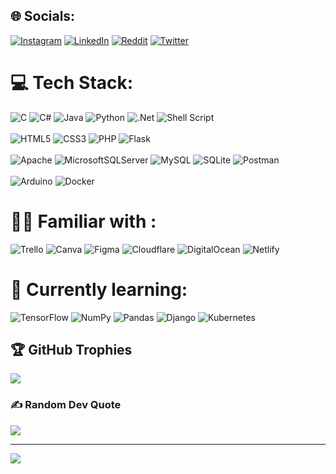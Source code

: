 
## 🌐 Socials:
[![Instagram](https://img.shields.io/badge/Instagram-%23E4405F.svg?logo=Instagram&logoColor=white)](https://instagram.com/nethun._.ranasinghe) [![LinkedIn](https://img.shields.io/badge/LinkedIn-%230077B5.svg?logo=linkedin&logoColor=white)](https://linkedin.com/in/nethun-ranasinghe-4a5ba316a) [![Reddit](https://img.shields.io/badge/Reddit-%23FF4500.svg?logo=Reddit&logoColor=white)](https://reddit.com/user/Black_Demon223) [![Twitter](https://img.shields.io/badge/Twitter-%231DA1F2.svg?logo=Twitter&logoColor=white)](https://twitter.com/@Black_Demon223) 

# 💻 Tech Stack:
![C](https://img.shields.io/badge/c-%2300599C.svg?style=plastic&logo=c&logoColor=white)
![C#](https://img.shields.io/badge/c%23-%23239120.svg?style=plastic&logo=c-sharp&logoColor=white)
![Java](https://img.shields.io/badge/java-%23ED8B00.svg?style=plastic&logo=java&logoColor=white)
![Python](https://img.shields.io/badge/python-3670A0?style=plastic&logo=python&logoColor=ffdd54)
![.Net](https://img.shields.io/badge/.NET-5C2D91?style=plastic&logo=.net&logoColor=white)
![Shell Script](https://img.shields.io/badge/shell_script-%23121011.svg?style=plastic&logo=gnu-bash&logoColor=white)<br><br>
![HTML5](https://img.shields.io/badge/html5-%23E34F26.svg?style=plastic&logo=html5&logoColor=white)
![CSS3](https://img.shields.io/badge/css3-%231572B6.svg?style=plastic&logo=css3&logoColor=white)
![PHP](https://img.shields.io/badge/php-%23777BB4.svg?style=plastic&logo=php&logoColor=white)
![Flask](https://img.shields.io/badge/flask-%23000.svg?style=plastic&logo=flask&logoColor=white)<br><br>
![Apache](https://img.shields.io/badge/apache-%23D42029.svg?style=plastic&logo=apache&logoColor=white)
![MicrosoftSQLServer](https://img.shields.io/badge/Microsoft%20SQL%20Sever-CC2927?style=plastic&logo=microsoft%20sql%20server&logoColor=white)
![MySQL](https://img.shields.io/badge/mysql-%2300f.svg?style=plastic&logo=mysql&logoColor=white)
![SQLite](https://img.shields.io/badge/sqlite-%2307405e.svg?style=plastic&logo=sqlite&logoColor=white)
![Postman](https://img.shields.io/badge/Postman-FF6C37?style=plastic&logo=postman&logoColor=white)<br><br>
![Arduino](https://img.shields.io/badge/-Arduino-00979D?style=plastic&logo=Arduino&logoColor=white)
![Docker](https://img.shields.io/badge/docker-%230db7ed.svg?style=plastic&logo=docker&logoColor=white)

# 🧑‍🎨 Familiar with :
![Trello](https://img.shields.io/badge/Trello-%23026AA7.svg?style=plastic&logo=Trello&logoColor=white)
![Canva](https://img.shields.io/badge/Canva-%2300C4CC.svg?style=plastic&logo=Canva&logoColor=white)
![Figma](https://img.shields.io/badge/figma-%23F24E1E.svg?style=plastic&logo=figma&logoColor=white)
![Cloudflare](https://img.shields.io/badge/Cloudflare-F38020?style=plastic&logo=Cloudflare&logoColor=white)
![DigitalOcean](https://img.shields.io/badge/DigitalOcean-%230167ff.svg?style=plastic&logo=digitalOcean&logoColor=white)
![Netlify](https://img.shields.io/badge/netlify-%23000000.svg?style=plastic&logo=netlify&logoColor=#00C7B7)

# 🏫 Currently learning:
![TensorFlow](https://img.shields.io/badge/TensorFlow-%23FF6F00.svg?style=plastic&logo=TensorFlow&logoColor=white)
![NumPy](https://img.shields.io/badge/numpy-%23013243.svg?style=plastic&logo=numpy&logoColor=white)
![Pandas](https://img.shields.io/badge/pandas-%23150458.svg?style=plastic&logo=pandas&logoColor=white)
![Django](https://img.shields.io/badge/django-%23092E20.svg?style=plastic&logo=django&logoColor=white)
![Kubernetes](https://img.shields.io/badge/kubernetes-%23326ce5.svg?style=plastic&logo=kubernetes&logoColor=white)

## 🏆 GitHub Trophies
![](https://github-profile-trophy.vercel.app/?username=NethunRanasinghe&theme=darkhub&no-frame=false&no-bg=false&margin-w=4)

### ✍️ Random Dev Quote
![](https://quotes-github-readme.vercel.app/api?type=horizontal&theme=tokyonight)

---
[![](https://visitcount.itsvg.in/api?id=NethunRanasinghe&icon=0&color=11)](https://visitcount.itsvg.in)
